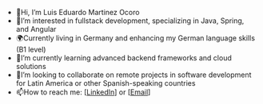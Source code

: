 - 👋Hi, I’m Luis Eduardo Martinez Ocoro
- 👀I’m interested in fullstack development, specializing in Java, Spring, and Angular
- 🌍Currently living in Germany and enhancing my German language skills (B1 level)
- 🌱I’m currently learning advanced backend frameworks and cloud solutions
- 💼I’m looking to collaborate on remote projects in software development for Latin America or other Spanish-speaking countries
- 📫How to reach me: [[LinkedIn](https://www.linkedin.com/in/luis-martinezo/)] or [[Email](lmartinezocoro@gmail.com)]

<!---
luismartinezo/luismartinezo is a ✨ special ✨ repository because its `README.md` (this file) appears on your GitHub profile.
You can click the Preview link to take a look at your changes.
--->
